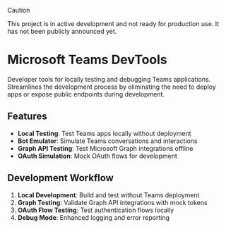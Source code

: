 > [!CAUTION]
> This project is in active development and not ready for production use. It has not been publicly announced yet.

# Microsoft Teams DevTools

Developer tools for locally testing and debugging Teams applications. Streamlines the development process by eliminating the need to deploy apps or expose public endpoints during development.

## Features

- **Local Testing**: Test Teams apps locally without deployment
- **Bot Emulator**: Simulate Teams conversations and interactions
- **Graph API Testing**: Test Microsoft Graph integrations offline
- **OAuth Simulation**: Mock OAuth flows for development

## Development Workflow

1. **Local Development**: Build and test without Teams deployment
2. **Graph Testing**: Validate Graph API integrations with mock tokens
3. **OAuth Flow Testing**: Test authentication flows locally
4. **Debug Mode**: Enhanced logging and error reporting
